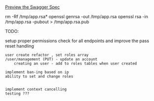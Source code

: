 [Preview the Swagger Spec](http://petstore.swagger.io/?url=https://raw.githubusercontent.com/choicehealth/user-service/master/swagger.yaml)

rm -Rf /tmp/app.rsa*
openssl genrsa -out /tmp/app.rsa
openssl rsa -in /tmp/app.rsa -pubout > /tmp/app.rsa.pub


TODO:

setup proper permissions check for all endpoints and improve the pass reset handling


	user create refactor , set roles array
	/user/management (PUT) - update an account
		creating an user - add to roles tables when user created

	implement ban-ing based on ip
	ability to set and change roles


	implement context cancelling
	testing ???
